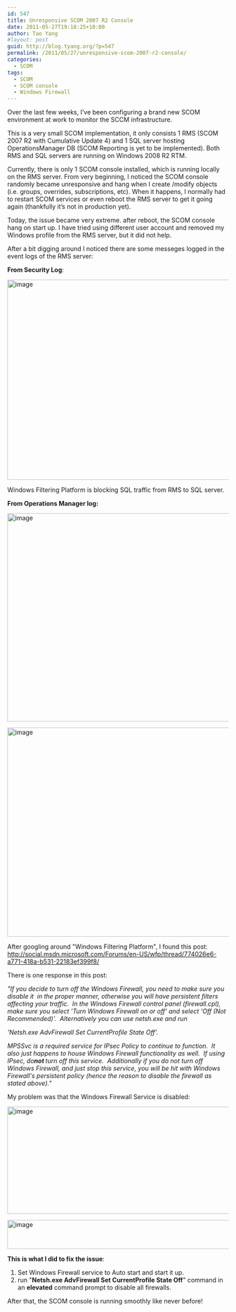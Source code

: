 ```yaml
---
id: 547
title: Unresponsive SCOM 2007 R2 Console
date: 2011-05-27T19:18:25+10:00
author: Tao Yang
#layout: post
guid: http://blog.tyang.org/?p=547
permalink: /2011/05/27/unresponsive-scom-2007-r2-console/
categories:
  - SCOM
tags:
  - SCOM
  - SCOM console
  - Windows Firewall
---
```

Over the last few weeks, I’ve been configuring a brand new SCOM environment at work to monitor the SCCM infrastructure.

This is a very small SCOM implementation, it only consists 1 RMS (SCOM 2007 R2 with Cumulative Update 4) and 1 SQL server hosting OperationsManager DB (SCOM Reporting is yet to be implemented). Both RMS and SQL servers are running on Windows 2008 R2 RTM.

Currently, there is only 1 SCOM console installed, which is running locally on the RMS server. From very beginning, I noticed the SCOM console randomly became unresponsive and hang when I create /modify objects (i.e. groups, overrides, subscriptions, etc). When it happens, I normally had to restart SCOM services or even reboot the RMS server to get it going again (thankfully it’s not in production yet).

Today, the issue became very extreme. after reboot, the SCOM console hang on start up. I have tried using different user account and removed my Windows profile from the RMS server, but it did not help.

After a bit digging around I noticed there are some messeges logged in the event logs of the RMS server:

<strong>From Security Log</strong>:

<a href="http://blog.tyang.org/wp-content/uploads/2011/05/image6.png"><img style="display: inline; border-width: 0px;" title="image" src="http://blog.tyang.org/wp-content/uploads/2011/05/image_thumb6.png" border="0" alt="image" width="655" height="456" /></a>

Windows Filtering Platform is blocking SQL traffic from RMS to SQL server.

<strong>From Operations Manager log:</strong>

<a href="http://blog.tyang.org/wp-content/uploads/2011/05/image7.png"><img style="display: inline; border-width: 0px;" title="image" src="http://blog.tyang.org/wp-content/uploads/2011/05/image_thumb7.png" border="0" alt="image" width="682" height="474" /></a>

<a href="http://blog.tyang.org/wp-content/uploads/2011/05/image8.png"><img style="display: inline; border-width: 0px;" title="image" src="http://blog.tyang.org/wp-content/uploads/2011/05/image_thumb8.png" border="0" alt="image" width="689" height="476" /></a>

After googling around "Windows Filtering Platform", I found this post: <a href="http://social.msdn.microsoft.com/Forums/en-US/wfp/thread/774026e6-a771-418a-b531-22183ef399f8/">http://social.msdn.microsoft.com/Forums/en-US/wfp/thread/774026e6-a771-418a-b531-22183ef399f8/</a>

There is one response in this post:

<em>"If you decide to turn off the Windows Firewall, you need to make sure you disable it  in the proper manner, otherwise you will have persistent filters affecting your traffic.  In the Windows Firewall control panel (firewall.cpl), make sure you select 'Turn Windows Firewall on or off' and select 'Off (Not Recommended)'.  Alternatively you can use netsh.exe and run</em>

<em>'Netsh.exe AdvFirewall Set CurrentProfile State Off'.</em>

<em>MPSSvc is a required service for IPsec Policy to continue to function.  It also just happens to house Windows Firewall functionality as well.  If using IPsec, do<strong>not </strong>turn off this service.  Additionally if you do not turn off Windows Firewall, and just stop this service, you will be hit with Windows Firewall's persistent policy (hence the reason to disable the firewall as stated above)."</em>

<em> </em>

My problem was that the Windows Firewall Service is disabled:

<a href="http://blog.tyang.org/wp-content/uploads/2011/05/image9.png"><img style="display: inline; border-width: 0px;" title="image" src="http://blog.tyang.org/wp-content/uploads/2011/05/image_thumb9.png" border="0" alt="image" width="704" height="244" /></a>

<a href="http://blog.tyang.org/wp-content/uploads/2011/05/image10.png"><img style="display: inline; border-width: 0px;" title="image" src="http://blog.tyang.org/wp-content/uploads/2011/05/image_thumb10.png" border="0" alt="image" width="699" height="66" /></a>

<strong>This is what I did to fix the issue</strong>:
<ol>
	<li>Set Windows Firewall service to Auto start and start it up.</li>
	<li>run "<strong>Netsh.exe AdvFirewall Set CurrentProfile State Off</strong>" command in an <strong>elevated</strong> command prompt to disable all firewalls.</li>
</ol>
After that, the SCOM console is running smoothly like never before!